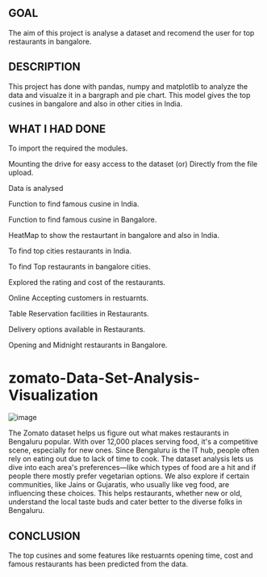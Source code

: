 ## GOAL
The aim of this project is analyse a dataset and recomend the user for top restaurants in bangalore.

## DESCRIPTION
This project has done with pandas, numpy and matplotlib to analyze the data and visualze it in a bargraph and pie chart. This model gives the top cusines in bangalore and also in other cities in India.

## WHAT I HAD DONE
To import the required the modules.

Mounting the drive for easy access to the dataset (or) Directly from the file upload.

Data is analysed

Function to find famous cusine in India.

Function to find famous cusine in Bangalore.

HeatMap to show the restaurtant in bangalore and also in India.

To find top cities restaurants in India.

To find Top restaurants in bangalore cities.

Explored the rating and cost of the restaurants.

Online Accepting customers in restuarnts.

Table Reservation facilities in Restaurants.

Delivery options available in Restaurants.

Opening and Midnight restaurants in Bangalore.

# zomato-Data-Set-Analysis-Visualization

![image](https://github.com/krantikumar2705/zomato-Data-Set-Analysis-Visualization/assets/147247839/4b8c4ed5-110b-4686-951c-8255a9f2dc05)

The Zomato dataset helps us figure out what makes restaurants in Bengaluru popular. With over 12,000 places serving food, it's a competitive scene, especially for new ones. Since Bengaluru is the IT hub, people often rely on eating out due to lack of time to cook. The dataset analysis lets us dive into each area's preferences—like which types of food are a hit and if people there mostly prefer vegetarian options. We also explore if certain communities, like Jains or Gujaratis, who usually like veg food, are influencing these choices. This helps restaurants, whether new or old, understand the local taste buds and cater better to the diverse folks in Bengaluru.

## CONCLUSION
The top cusines and some features like restuarnts opening time, cost and famous restaurants has been predicted from the data.
